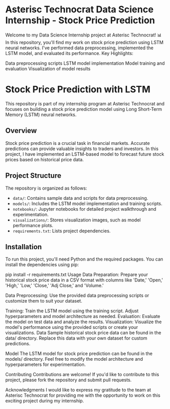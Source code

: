 # Asterisc Technocrat Data Science Internship - Stock Price Prediction
 Welcome to my Data Science Internship project at Asterisc Technocrat! 📊 In this repository, you'll find my work on stock price prediction using LSTM neural networks. I've performed data preprocessing, implemented the LSTM model, and evaluated its performance.
Key Highlights:

Data preprocessing scripts
LSTM model implementation
Model training and evaluation
Visualization of model results
# Stock Price Prediction with LSTM

This repository is part of my internship program at Asterisc Technocrat and focuses on building a stock price prediction model using Long Short-Term Memory (LSTM) neural networks.

## Overview

Stock price prediction is a crucial task in financial markets. Accurate predictions can provide valuable insights to traders and investors. In this project, I have implemented an LSTM-based model to forecast future stock prices based on historical price data.

## Project Structure

The repository is organized as follows:

- `data/`: Contains sample data and scripts for data preprocessing.
- `models/`: Includes the LSTM model implementation and training scripts.
- `notebooks/`: Jupyter notebooks for detailed project walkthrough and experimentation.
- `visualizations/`: Stores visualization images, such as model performance plots.
- `requirements.txt`: Lists project dependencies.

## Installation

To run this project, you'll need Python and the required packages. You can install the dependencies using pip:


pip install -r requirements.txt
Usage
Data Preparation: Prepare your historical stock price data in a CSV format with columns like 'Date,' 'Open,' 'High,' 'Low,' 'Close,' 'Adj Close,' and 'Volume.'

Data Preprocessing: Use the provided data preprocessing scripts or customize them to suit your dataset.

Training: Train the LSTM model using the training script. Adjust hyperparameters and model architecture as needed.
Evaluation: Evaluate the model on test data and analyze the results.
Visualization: Visualize the model's performance using the provided scripts or create your visualizations.
Data
Sample historical stock price data can be found in the data/ directory. Replace this data with your own dataset for custom predictions.

Model
The LSTM model for stock price prediction can be found in the models/ directory. Feel free to modify the model architecture and hyperparameters for experimentation.

Contributing
Contributions are welcome! If you'd like to contribute to this project, please fork the repository and submit pull requests.

Acknowledgments
I would like to express my gratitude to the team at Asterisc Technocrat for providing me with the opportunity to work on this exciting project during my internship.
